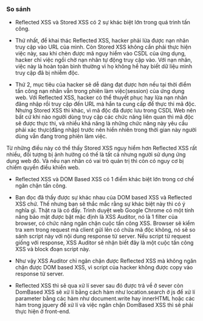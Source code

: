### So sánh

- Reflected XSS và Stored XSS có 2 sự khác biệt lớn trong quá trình tấn công.

+ Thứ nhất, để khai thác Reflected XSS, hacker phải lừa được nạn nhân truy cập vào URL của mình. Còn Stored XSS không cần phải thực hiện việc này, sau khi chèn được mã nguy hiểm vào CSDL của ứng dụng, hacker chỉ việc ngồi chờ nạn nhân tự động truy cập vào. Với nạn nhân, việc này là hoàn toàn bình thường vì họ không hề hay biết dữ liệu mình truy cập đã bị nhiễm độc.

+ Thứ 2, mục tiêu của hacker sẽ dễ dàng đạt được hơn nếu tại thời điểm tấn công nạn nhân vẫn trong phiên làm việc(session) của ứng dụng web. Với Reflected XSS, hacker có thể thuyết phục hay lừa nạn nhân đăng nhập rồi truy cập đến URL mà hắn ta cung cấp để thực thi mã độc. Nhưng Stored XSS thì khác, vì mã độc đã được lưu trong CSDL Web nên bất cứ khi nào người dùng truy cập các chức năng liên quan thì mã độc sẽ được thực thi, và nhiều khả năng là những chức năng này yêu cầu phải xác thực(đăng nhập) trước nên hiển nhiên trong thời gian này người dùng vẫn đang trong phiên làm việc.

Từ những điều này có thể thấy Stored XSS nguy hiểm hơn Reflected XSS rất nhiều, đối tượng bị ảnh hưởng có thế là tất cả nhưng người sử dụng ứng dụng web đó. Và nếu nạn nhân có vai trò quản trị thì còn có nguy cơ bị chiếm quyền điều khiển web.


- Reflected XSS và DOM Based XSS có 1 điểm khác biệt lớn trong cơ chế ngăn chặn tấn công.
+ Bạn đọc đã thấy được sự khác nhau của DOM based XSS và Reflected XSS chứ. Thế nhưng bạn sẽ thắc mắc rằng sự khác biệt này thì có ý nghĩa gì. Thật ra là có đấy. Trình duyệt web Google Chrome có một tính năng bảo mật được bật mặc định là XSS Auditor, nó là 1 filter của browser, có chức năng ngăn chặn cuộc tấn công XSS. Browser sẽ kiểm tra xem trong request mà client gửi lên có chứa mã độc không, nó sẽ so sánh script này với nội dung response từ server. Nếu script từ request giống với response, XSS Auditor sẽ nhận biết đây là một cuộc tấn công XSS và block đoạn script này.

+ Như vậy XSS Auditor chỉ ngăn chặn được Reflected XSS mà không ngăn chặn được DOM based XSS, vì script của hacker không được copy vào response từ server.


+ Reflected XSS thì sẽ qua xử lí sever sau đó được trả về ở sever còn DomBased XSS sẽ xử lí bằng cách hàm như location.search ở js để xử lí parameter bằng các hàm như document.write hay innerHTML hoặc các hàm trong jquery để xử lí và việc ngăn chặn DomBased XSS thì sẽ phải thực hiện ở front-end.